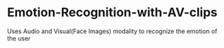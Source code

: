 # Emotion-Recognition-with-AV-clips
Uses Audio and Visual(Face Images) modality to recognize the emotion of the user
